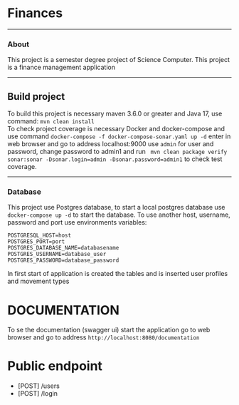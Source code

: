 # Finances

<hr>

### About

This project is a semester degree project of Science Computer.
This project is a finance management application

<hr>

## Build project

To build this project is necessary maven 3.6.0 or greater and Java 17, use command: ```mvn clean install```
<br>
To  check project coverage is necessary Docker and docker-compose and use command ```docker-compose -f docker-compose-sonar.yaml up -d```
enter in web browser and go to address localhost:9000 use ```admin``` for user and password, 
change password to admin1 and run ``` mvn clean package verify sonar:sonar -Dsonar.login=admin -Dsonar.password=admin1``` to check test coverage. 

<hr>

### Database

This project use Postgres database, to start a local postgres database use  ```docker-compose up -d``` to start the database.
To use another host, username, password and port use environments variables:

```
POSTGRESQL_HOST=host
POSTGRES_PORT=port
POSTGRES_DATABASE_NAME=databasename
POSTGRES_USERNAME=database_user
POSTGRES_PASSWORD=database_password
```

In first start of application is created the tables and is inserted user profiles and movement types

# DOCUMENTATION

To se the documentation (swagger ui) start the application go to web browser and go to address ```http://localhost:8080/documentation```

# Public endpoint

- [POST] /users 
- [POST] /login